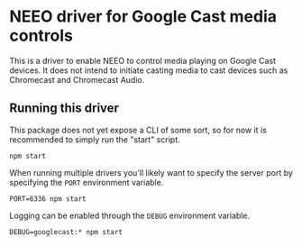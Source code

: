 NEEO driver for Google Cast media controls
=====================

This is a driver to enable NEEO to control media playing on Google Cast devices. It does not intend to initiate casting media to cast devices such as Chromecast and Chromecast Audio.

## Running this driver

This package does not yet expose a CLI of some sort, so for now it is recommended to simply run the "start" script.
```
npm start
```

When running multiple drivers you'll likely want to specify the server port by specifying the `PORT` environment variable.
```
PORT=6336 npm start
```

Logging can be enabled through the `DEBUG` environment variable.
```$xslt
DEBUG=googlecast:* npm start
```

